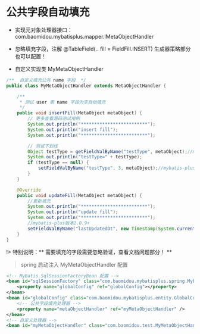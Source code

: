 # 公共字段自动填充

- 实现元对象处理器接口： com.baomidou.mybatisplus.mapper.IMetaObjectHandler

- 忽略填充字段，注解 @TableField(.. fill = FieldFill.INSERT) 生成器策略部分也可以配置！

- 自定义实现类 MyMetaObjectHandler

```java
/**  自定义填充公共 name 字段  */
public class MyMetaObjectHandler extends MetaObjectHandler {

    /**
     * 测试 user 表 name 字段为空自动填充
     */
    public void insertFill(MetaObject metaObject) {
        // 更多查看源码测试用例
        System.out.println("*************************");
        System.out.println("insert fill");
        System.out.println("*************************");

        // 测试下划线
        Object testType = getFieldValByName("testType", metaObject);//mybatis-plus版本2.0.9+
        System.out.println("testType=" + testType);
        if (testType == null) {
            setFieldValByName("testType", 3, metaObject);//mybatis-plus版本2.0.9+
        }
    }

    @Override
    public void updateFill(MetaObject metaObject) {
        //更新填充
        System.out.println("*************************");
        System.out.println("update fill");
        System.out.println("*************************");
        //mybatis-plus版本2.0.9+
        setFieldValByName("lastUpdatedDt", new Timestamp(System.currentTimeMillis()), metaObject);
    }
}

```

!> 特别说明：** 需要填充的字段需要忽略验证，查看文档问题部分！ **

> spring 启动注入 MyMetaObjectHandler 配置

```xml
<!-- MyBatis SqlSessionFactoryBean 配置 -->
<bean id="sqlSessionFactory" class="com.baomidou.mybatisplus.spring.MybatisSqlSessionFactoryBean">
    <property name="globalConfig" ref="globalConfig"></property>
</bean>
<bean id="globalConfig" class="com.baomidou.mybatisplus.entity.GlobalConfiguration">
    <!-- 公共字段填充处理器 -->
    <property name="metaObjectHandler" ref="myMetaObjectHandler" />
</bean>
<!-- 自定义处理器 -->
<bean id="myMetaObjectHandler" class="com.baomidou.test.MyMetaObjectHandler" />
```
